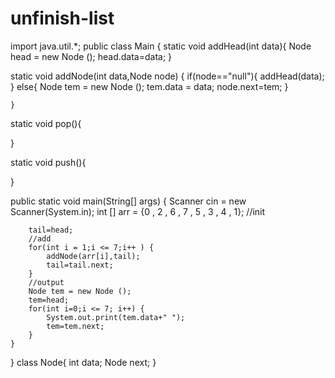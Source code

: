 # unfinish-list
import java.util.*;
public class Main {
	static void addHead(int data){
    Node head = new Node ();
		head.data=data;
  }
  
  static void addNode(int data,Node node) {
		if(node=="null"){
      addHead(data);
    }
    else{
      Node tem = new Node ();
      tem.data = data;
      node.next=tem;
    }
    
		
	}
  
  static void pop(){

  }

  static void push(){
    
  }

  public static void main(String[] args) {
		Scanner cin = new Scanner(System.in);
		int [] arr = {0 , 2 , 6 , 7 , 5 , 3 , 4 , 1};
		//init
		
		tail=head;
		//add
		for(int i = 1;i <= 7;i++ ) {
			addNode(arr[i],tail);
			tail=tail.next;
		}
		//output
		Node tem = new Node ();
		tem=head;
		for(int i=0;i <= 7; i++) {
			System.out.print(tem.data+" ");
			tem=tem.next;
		}
	}
	
}
class Node{
	int data;
	Node next;
}
